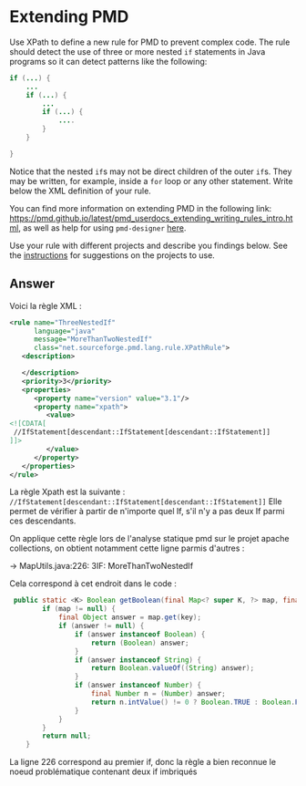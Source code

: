 # Extending PMD

Use XPath to define a new rule for PMD to prevent complex code. The rule should detect the use of three or more nested `if` statements in Java programs so it can detect patterns like the following:

```Java
if (...) {
    ...
    if (...) {
        ...
        if (...) {
            ....
        }
    }

}
```
Notice that the nested `if`s may not be direct children of the outer `if`s. They may be written, for example, inside a `for` loop or any other statement.
Write below the XML definition of your rule.

You can find more information on extending PMD in the following link: https://pmd.github.io/latest/pmd_userdocs_extending_writing_rules_intro.html, as well as help for using `pmd-designer` [here](https://github.com/selabs-ur1/VV-ISTIC-TP2/blob/master/exercises/designer-help.md).

Use your rule with different projects and describe you findings below. See the [instructions](../sujet.md) for suggestions on the projects to use.

## Answer
Voici la règle XML : 
```xml
<rule name="ThreeNestedIf"
      language="java"
      message="MoreThanTwoNestedIf"
      class="net.sourceforge.pmd.lang.rule.XPathRule">
   <description>

   </description>
   <priority>3</priority>
   <properties>
      <property name="version" value="3.1"/>
      <property name="xpath">
         <value>
<![CDATA[
 //IfStatement[descendant::IfStatement[descendant::IfStatement]]
]]>
         </value>
      </property>
   </properties>
</rule>

```
La règle Xpath est la suivante : ```//IfStatement[descendant::IfStatement[descendant::IfStatement]]```
Elle permet de vérifier à partir de n'importe quel If, s'il n'y a pas deux If parmi ces descendants. 

On applique cette règle lors de l'analyse statique pmd sur le projet apache collections, on obtient notamment cette ligne parmis d'autres : 

 ->  MapUtils.java:226:	3IF:	MoreThanTwoNestedIf

Cela correspond à cet endroit dans le code :
```java
 public static <K> Boolean getBoolean(final Map<? super K, ?> map, final K key) {
        if (map != null) {
            final Object answer = map.get(key);
            if (answer != null) {
                if (answer instanceof Boolean) {
                    return (Boolean) answer;
                }
                if (answer instanceof String) {
                    return Boolean.valueOf((String) answer);
                }
                if (answer instanceof Number) {
                    final Number n = (Number) answer;
                    return n.intValue() != 0 ? Boolean.TRUE : Boolean.FALSE;
                }
            }
        }
        return null;
    }
```
La ligne 226 correspond au premier if, donc la règle a bien reconnue le noeud problématique contenant deux if imbriqués
